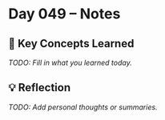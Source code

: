 # Day 049 – Notes

## 🔑 Key Concepts Learned

_TODO: Fill in what you learned today._

## 💡 Reflection

_TODO: Add personal thoughts or summaries._
